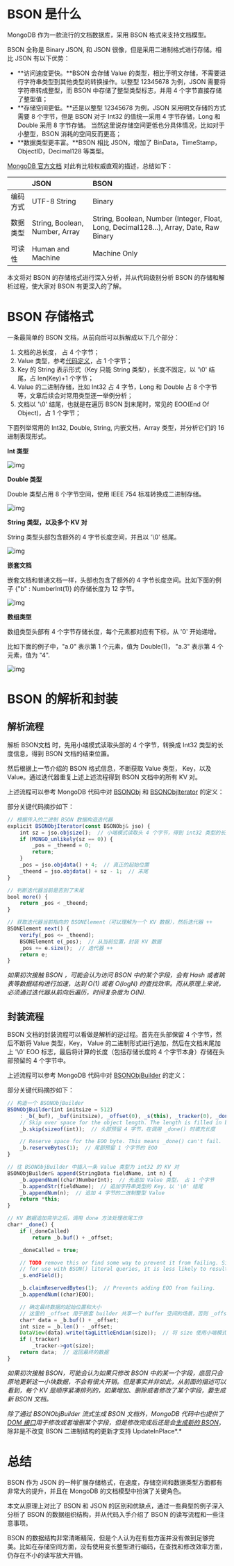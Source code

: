 # BSON 是什么

MongoDB 作为一款流行的文档数据库，采用 BSON 格式来支持文档模型。

BSON 全称是 Binary JSON, 和 JSON 很像，但是采用二进制格式进行存储。相比 JSON 有以下优势：

- **访问速度更快。**BSON 会存储 Value 的类型，相比于明文存储，不需要进行字符串类型到其他类型的转换操作。以整型 12345678 为例，JSON 需要将字符串转成整型，而 BSON 中存储了整型类型标志，并用 4 个字节直接存储了整型值；
- **存储空间更低。**还是以整型 12345678 为例，JSON 采用明文存储的方式需要 8 个字节，但是 BSON 对于 Int32 的值统一采用 4 字节存储，Long 和 Double 采用 8 字节存储。 当然这里说存储空间更低也分具体情况，比如对于小整型，BSON 消耗的空间反而更高；
- **数据类型更丰富。**BSON 相比 JSON，增加了 BinData，TimeStamp，ObjectID，Decimal128 等类型。

[MongoDB 官方文档](https://www.mongodb.com/json-and-bson) 对此有比较权威直观的描述，总结如下：

|          | JSON                           | BSON                                                         |
| :------- | :----------------------------- | :----------------------------------------------------------- |
| 编码方式 | UTF-8 String                   | Binary                                                       |
| 数据类型 | String, Boolean, Number, Array | String, Boolean, Number (Integer, Float, Long, Decimal128...), Array, Date, Raw Binary |
| 可读性   | Human and Machine              | Machine Only                                                 |

本文将对 BSON 的存储格式进行深入分析，并从代码级别分析 BSON 的存储和解析过程，使大家对 BSON 有更深入的了解。

# BSON 存储格式

一条最简单的 BSON 文档，从前向后可以拆解成以下几个部分：

1. 文档的总长度， 占 4 个字节；
2. Value 类型，参考[代码定义](https://github.com/mongodb/mongo/blob/r4.2.21/src/mongo/bson/bsontypes.h#L59-L110)，占 1 个字节；
3. Key 的 String 表示形式（Key 只能 String 类型），长度不固定，以 '\0' 结尾，占 len(Key)+1 个字节；
4. Value 的二进制存储，比如 Int32 占 4 字节，Long 和 Double 占 8 个字节等，文章后续会对常用类型逐一举例分析；
5. 文档以 '\0' 结尾，也就是在遍历 BSON 到末尾时，常见的 EOO(End Of Object)，占 1 个字节；

下面列举常用的 Int32, Double, String, 内嵌文档，Array 类型，并分析它们的 16 进制表现形式。

**Int 类型**

![img](image/1620.png) 

**Double 类型**

Double 类型占用 8 个字节空间，使用  IEEE 754 标准转换成二进制存储。

![img](image/1620-20220923182340036.png) 

**String 类型，以及多个 KV 对**

String 类型头部包含额外的 4 字节长度空间，并且以 '\0' 结尾。

![img](image/1620-20220923182343736.png) 

**嵌套文档**

嵌套文档和普通文档一样，头部也包含了额外的 4 字节长度空间。比如下面的例子 {"b" : NumberInt(1)} 的存储长度为 12 字节。

![img](image/1620-20220923182346556.png) 

**数组类型**

数组类型头部有 4 个字节存储长度，每个元素都对应有下标，从 '0' 开始递增。

比如下面的例子中，"a.0" 表示第 1 个元素，值为 Double(1)， "a.3" 表示第 4 个元素，值为 "4".

![img](image/1620-20220923182349526.png) 

# BSON 的解析和封装

## 解析流程

解析 BSON文档 时，先用小端模式读取头部的 4 个字节，转换成 Int32 类型的长度信息，得到 BSON 文档的结束位置。

然后根据上一节介绍的 BSON 格式信息，不断获取 Value 类型， Key，以及 Value。通过迭代器重复上述上述流程得到 BSON 文档中的所有 KV 对。

上述流程可以参考 MongoDB 代码中对 [BSONObj](https://github.com/mongodb/mongo/blob/r4.2.21/src/mongo/bson/bsonobj.h#L57-L593) 和 [BSONObjIterator](https://github.com/mongodb/mongo/blob/r4.2.21/src/mongo/bson/bsonobj.h#L683-L760) 的定义：

部分关键代码摘抄如下：

```js
// 根据传入的二进制 BSON 数据构造迭代器
explicit BSONObjIterator(const BSONObj& jso) {
    int sz = jso.objsize();  // 小端模式读取头 4 个字节，得到 int32 类型的长度
    if (MONGO_unlikely(sz == 0)) {
        _pos = _theend = 0;
        return;
    }
    _pos = jso.objdata() + 4;  // 真正的起始位置
    _theend = jso.objdata() + sz - 1;  // 末尾
}

// 判断迭代器当前是否到了末尾
bool more() {
    return _pos < _theend;
}

// 获取迭代器当前指向的 BSONElement（可以理解为一个 KV 数据），然后迭代器 ++
BSONElement next() {
    verify(_pos <= _theend);
    BSONElement e(_pos);  // 从当前位置，封装 KV 数据
    _pos += e.size();  // 迭代器 ++
    return e;
}
```

*如果初次接触 BSON ，可能会认为访问 BSON 中的某个字段，会有 Hash 或者跳表等数据结构进行加速，达到 O(1) 或者 O(logN) 的查找效率。而从原理上来说，必须通过迭代器从前向后遍历，时间复杂度为 O(N).*

## 封装流程

BSON 文档的封装流程可以看做是解析的逆过程。首先在头部保留 4 个字节，然后不断将 Value 类型，Key， Value 的二进制形式进行追加，然后在文档末尾加上 '\0' EOO 标志，最后将计算的长度（包括存储长度的 4 个字节本身）存储在头部预留的 4 个字节中。

上述流程可以参考 MongoDB 代码中对 [BSONObjBuilder](https://github.com/mongodb/mongo/blob/r4.2.21/src/mongo/bson/bsonobjbuilder.h#L61-L803) 的定义：

部分关键代码摘抄如下：

```js
// 构造一个 BSONObjBuilder
BSONObjBuilder(int initsize = 512)
    : _b(_buf), _buf(initsize), _offset(0), _s(this), _tracker(0), _doneCalled(false) {
    // Skip over space for the object length. The length is filled in by _done.
    _b.skip(sizeof(int));  // 头部预留 4 字节，在调用 _done() 时填充长度

    // Reserve space for the EOO byte. This means _done() can't fail.
    _b.reserveBytes(1);  // 尾部预留 1 个字节的 EOO
}

// 往 BSONObjBuilder 中插入一条 Value 类型为 int32 的 KV 对
BSONObjBuilder& append(StringData fieldName, int n) {
    _b.appendNum((char)NumberInt);  // 先追加 Value 类型， 占 1 个字节
    _b.appendStr(fieldName);  // 追加字符串类型的 Key，以 '\0' 结尾
    _b.appendNum(n);  // 追加 4 字节的二进制整型 Value
    return *this;
}

// KV 数据追加完毕之后，调用 done 方法处理收尾工作
char* _done() {
    if (_doneCalled)
        return _b.buf() + _offset;

    _doneCalled = true;

    // TODO remove this or find some way to prevent it from failing. Since this is intended
    // for use with BSON() literal queries, it is less likely to result in oversized BSON.
    _s.endField();

    _b.claimReservedBytes(1);  // Prevents adding EOO from failing.
    _b.appendNum((char)EOO);

    // 确定最终数据的起始位置和大小
    // 这里的 _offset 用于嵌套 builder 共享一个 buffer 空间的场景，否则 _offset 为 0
    char* data = _b.buf() + _offset;
    int size = _b.len() - _offset;
    DataView(data).write(tagLittleEndian(size));  // 将 size 使用小端模式写入头部 4 个字节中
    if (_tracker)
        _tracker->got(size);
    return data;  // 返回最终的数据
}
```

*如果初次接触 BSON，可能会认为如果只修改 BSON 中的某一个字段，底层只会原地更新这一小块数据，不会有很大开销。但是事实并非如此，从前面的描述可以看到，每个 KV 是顺序紧凑排列的，如果增加、删除或者修改了某个字段，要生成新 BSON 文档。*

*除了通过 BSONObjBuilder 流式生成 BSON 文档外，MongoDB 代码中也提供了* [*DOM 接口*](https://github.com/mongodb/mongo/blob/r4.2.21/src/mongo/bson/mutable/document.h#L42-L519)*用于修改或者增删某个字段，但是修改完成后还是会*[*生成新的 BSON*](https://github.com/mongodb/mongo/blob/r4.2.21/src/mongo/bson/mutable/document.h#L540-L544)，除非是不改变 BSON 二进制结构的更新才支持 UpdateInPlace*.*

# 总结

BSON 作为 JSON 的一种扩展存储格式，在速度，存储空间和数据类型方面都有非常大的提升，并且在 MongoDB 的文档模型中扮演了关键角色。

本文从原理上对比了 BSON 和 JSON 的区别和优缺点，通过一些典型的例子深入分析了 BSON 的数据组织结构，并从代码入手介绍了 BSON 的读写流程和一些注意事项。

BSON 的数据结构非常清晰精简，但是个人认为在有些方面并没有做到足够完美。比如在存储空间方面，没有使用变长整型进行编码，在查找和修改效率方面，仍存在不小的读写放大开销。